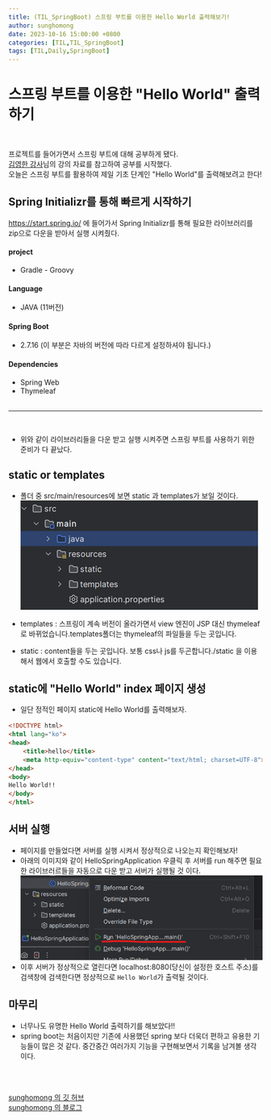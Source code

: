 ```yaml
---
title: (TIL_SpringBoot) 스프링 부트를 이용한 Hello World 출력해보기! 
author: sunghomong
date: 2023-10-16 15:00:00 +0800
categories: [TIL,TIL_SpringBoot]
tags: [TIL,Daily,SpringBoot]
---
```


# 스프링 부트를 이용한 "Hello World" 출력하기
<br>

프로젝트를 들어가면서 스프링 부트에 대해 공부하게 됐다.<br>
[김영한 강사](https://www.youtube.com/@yhdev)님의 강의 자료를 참고하여 공부를 시작했다.<br>
오늘은 스프링 부트를 활용하여 제일 기초 단계인 "Hello World"를 출력해보려고 한다!

## Spring Initializr를 통해 빠르게 시작하기

https://start.spring.io/ 에 들어가서 Spring Initializr를 통해 필요한 라이브러리를 zip으로 다운을 받아서 실행 시켜줬다.

#### project
- Gradle - Groovy
  
#### Language
- JAVA (11버전)
  
#### Spring Boot
- 2.7.16 (이 부분은 자바의 버전에 따라 다르게 설정하셔야 됩니다.)

#### Dependencies
- Spring Web
- Thymeleaf 
<br><br>
  
---
<br>

- 위와 같이 라이브러리들을 다운 받고 실행 시켜주면 스프링 부트를 사용하기 위한 준비가 다 끝났다.

## static or templates

- 폴더 중 src/main/resources에 보면 static 과 templates가 보일 것이다.
  ![Alt text](image-2.png)

- templates : 스프링이 계속 버전이 올라가면서 view 엔진이 JSP 대신 thymeleaf로 바뀌었습니다.templates폴더는 thymeleaf의 파일들을 두는 곳입니다.
- static : content들을 두는 곳입니다. 보통 css나 js를 두곤합니다./static 을 이용해서 웹에서 호출할 수도 있습니다.

## static에 "Hello World" index 페이지 생성

- 일단 정적인 페이지 static에 Hello World를 출력해보자.
  
```html
<!DOCTYPE html>
<html lang="ko">
<head>
    <title>hello</title>
    <meta http-equiv="content-type" content="text/html; charset=UTF-8">
</head>
<body>
Hello World!!
</body>
</html>
```

## 서버 실행

- 페이지를 만들었다면 서버를 실행 시켜서 정상적으로 나오는지 확인해보자!
- 아래의 이미지와 같이 HelloSpringApplication 우클릭 후 서버를 run 해주면 필요한 라이브러르들을 자동으로 다운 받고 서버가 실행될 것 이다.
![Alt text](image.png)
- 이후 서버가 정상적으로 열린다면 localhost:8080(당신이 설정한 호스트 주소)를 검색창에 검색한다면 정상적으로 ``Hello World``가 출력될 것이다.

## 마무리

- 너무나도 유명한 Hello World 출력하기를 해보았다!!
- spring boot는 처음이지만 기존에 사용했던 spring 보다 더욱더 편하고 유용한 기능들이 많은 것 같다. 중간중간 여러가지 기능을 구현해보면서 기록을 남겨볼 생각이다.

<br><br>

[sunghomong 의 깃 허브](https://github.com/sunghomong) <br>
[sunghomong 의 블로그](https://sunghomong.github.io/)